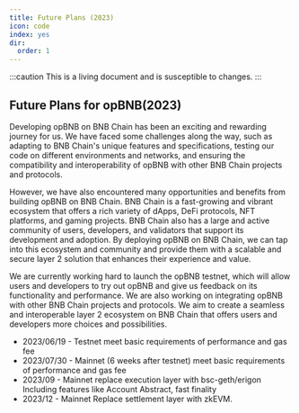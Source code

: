 ```yaml
---
title: Future Plans (2023)
icon: code
index: yes
dir:
  order: 1
---
```


:::caution 
This is a living document and is susceptible to changes. 
:::

## Future Plans for opBNB(2023)

Developing opBNB on BNB Chain has been an exciting and rewarding journey for us. We have faced some challenges along the way, such as adapting to BNB Chain's unique features and specifications, testing our code on different environments and networks, and ensuring the compatibility and interoperability of opBNB with other BNB Chain projects and protocols.

However, we have also encountered many opportunities and benefits from building opBNB on BNB Chain. BNB Chain is a fast-growing and vibrant ecosystem that offers a rich variety of dApps, DeFi protocols, NFT platforms, and gaming projects. BNB Chain also has a large and active community of users, developers, and validators that support its development and adoption. By deploying opBNB on BNB Chain, we can tap into this ecosystem and community and provide them with a scalable and secure layer 2 solution that enhances their experience and value.

We are currently working hard to launch the opBNB testnet, which will allow users and developers to try out opBNB and give us feedback on its functionality and performance. We are also working on integrating opBNB with other BNB Chain projects and protocols. We aim to create a seamless and interoperable layer 2 ecosystem on BNB Chain that offers users and developers more choices and possibilities.

- 2023/06/19 - Testnet 
meet basic requirements of performance and gas fee
- 2023/07/30 - Mainnet (6 weeks after testnet)
meet basic requirements of performance and gas fee
- 2023/09 - Mainnet 
replace execution layer with bsc-geth/erigon
Including features  like Account Abstract, fast finality
- 2023/12 - Mainnet
Replace settlement layer with zkEVM.
